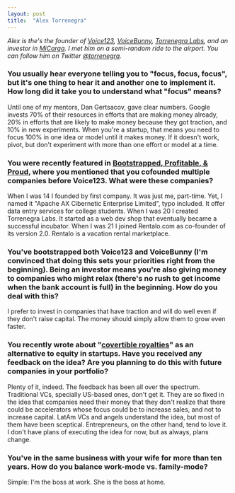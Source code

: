 ```yaml
---
layout: post
title:  "Alex Torrenegra"
---
```

*Alex is the's the founder of [Voice123](http://voice123.com), [VoiceBunny](http://voicebunny.com), [Torrenegra Labs](http://torrenegralabs.com), and an investor in [MiCarga](http://micarga.com). I met him on a semi-random ride to the airport. You can follow him on Twitter [@torrenegra](http://twitter.com/torrenegra).*

### You usually hear everyone telling you to "focus, focus, focus", but it's one thing to hear it and another one to implement it. How long did it take you to understand what "focus" means?

Until one of my mentors, Dan Gertsacov, gave clear numbers. Google invests 70% of their resources in efforts that are making money already, 20% in efforts that are likely to make money because they got traction, and 10% in new experiments. When you're a startup, that means you need to focus 100% in one idea or model until it makes money. If it doesn't work, pivot, but don't experiment with more than one effort or model at a time.

### You were recently featured in [Bootstrapped, Profitable, & Proud](http://37signals.com/svn/posts/3640-bootstrapped-profitable-proud-voicebunny), where you mentioned that you cofounded multiple companies before Voice123. What were these companies?

When I was 14 I founded by first company. It was just me, part-time. Yet, I named it "Apache AX Cibernetic Enterprise Limited", typo included. It offer data entry services for college students. When I was 20 I created Torrenegra Labs. It started as a web dev shop that eventually became a successful incubator. When I was 21 I joined Rentalo.com as co-founder of its version 2.0. Rentalo is a vacation rental marketplace.

### You've bootstrapped both Voice123 and VoiceBunny (I'm convinced that doing this sets your priorities right from the beginning). Being an investor means you're also giving money to companies who might relax (there's no rush to get income when the bank account is full) in the beginning. How do you deal with this?

I prefer to invest in companies that have traction and will do well even if they don't raise capital. The money should simply allow them to grow even faster.

### You recently wrote about "[covertible royalties](http://torrenegra.com/post/61674830952/convertible-royalties-an-alternative-to-the-equity)" as an alternative to equity in startups. Have you received any feedback on the idea? Are you planning to do this with future companies in your portfolio?

Plenty of it, indeed. The feedback has been all over the spectrum. Traditional VCs, specially US-based ones, don't get it. They are so fixed in the idea that companies need their money that they don't realize that there could be accelerators whose focus could be to increase sales, and not to increase capital. LatAm VCs and angels understand the idea, but most of them have been sceptical. Entrepreneurs, on the other hand, tend to love it. I don't have plans of executing the idea for now, but as always, plans change.

### You've in the same business with your wife for more than ten years. How do you balance work-mode vs. family-mode?

Simple: I'm the boss at work. She is the boss at home.
